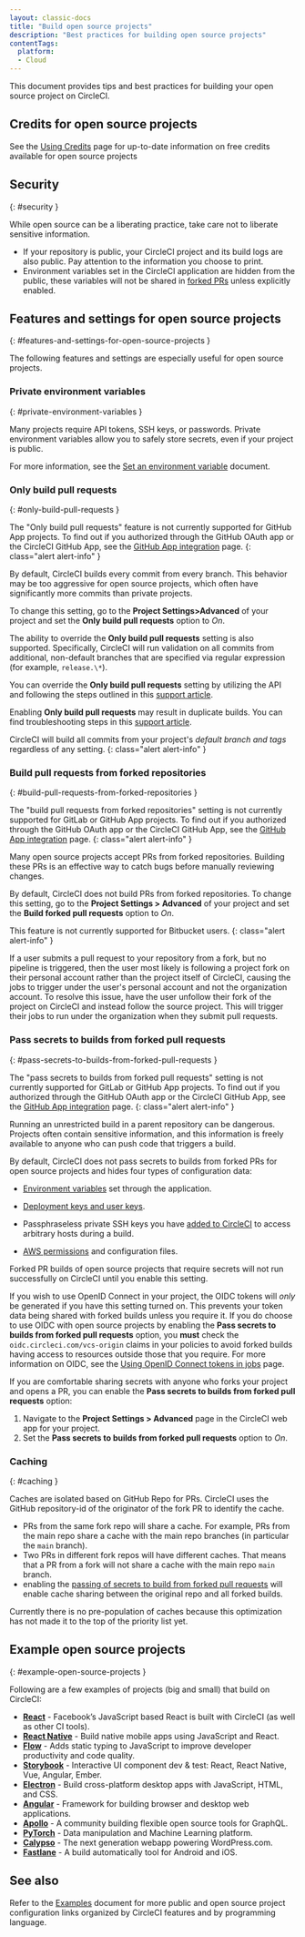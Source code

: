 ```yaml
---
layout: classic-docs
title: "Build open source projects"
description: "Best practices for building open source projects"
contentTags:
  platform:
  - Cloud
---
```


This document provides tips and best practices for building your open source project on CircleCI.

## Credits for open source projects

See the [Using Credits](/docs/credits/#open-source-credit-usage) page for up-to-date information on free credits available for open source projects

## Security
{: #security }

While open source can be a liberating practice, take care not to liberate sensitive information.

- If your repository is public, your CircleCI project and its build logs are also public. Pay attention to the information you choose to print.
- Environment variables set in the CircleCI application are hidden from the public, these variables will not be shared in [forked PRs](#pass-secrets-to-builds-from-forked-pull-requests)
unless explicitly enabled.

## Features and settings for open source projects
{: #features-and-settings-for-open-source-projects }

The following features and settings are especially useful for open source projects.

### Private environment variables
{: #private-environment-variables }

Many projects require API tokens, SSH keys, or passwords. Private environment variables allow you to safely store secrets, even if your project is public.

For more information, see the [Set an environment variable]({{site.baseurl}}/set-environment-variable/#set-an-environment-variable-in-a-project) document.

### Only build pull requests
{: #only-build-pull-requests }

The "Only build pull requests" feature is not currently supported for GitHub App projects. To find out if you authorized through the GitHub OAuth app or the CircleCI GitHub App, see the [GitHub App integration](/docs/github-apps-integration/) page.
{: class="alert alert-info" }

By default, CircleCI builds every commit from every branch. This behavior may be too aggressive for open source projects, which often have significantly more commits than private projects.

To change this setting, go to the **Project Settings>Advanced** of your project and set the **Only build pull requests** option to _On_.

The ability to override the **Only build pull requests** setting is also supported. Specifically, CircleCI will run validation on all commits from additional, non-default branches that are specified via regular expression (for example, `release.\*`).

You can override the **Only build pull requests** setting by utilizing the API and following the steps outlined in this [support article](https://support.circleci.com/hc/en-us/articles/15222074173723-How-to-allowlist-additional-branches-for-Only-Build-Pull-Requests).

Enabling **Only build pull requests** may result in duplicate builds. You can find troubleshooting steps in this [support article](https://support.circleci.com/hc/en-us/articles/115013353748-Troubleshooting-duplicate-builds-triggered-upon-every-commit-push).

CircleCI will build all commits from your project's *default branch and tags* regardless of any setting.
{: class="alert alert-info" }

### Build pull requests from forked repositories
{: #build-pull-requests-from-forked-repositories }

The "build pull requests from forked repositories" setting is not currently supported for GitLab or GitHub App projects. To find out if you authorized through the GitHub OAuth app or the CircleCI GitHub App, see the [GitHub App integration](/docs/github-apps-integration/) page.
{: class="alert alert-info" }

Many open source projects accept PRs from forked repositories. Building these PRs is an effective way to catch bugs before manually reviewing changes.

By default, CircleCI does not build PRs from forked repositories. To change this setting, go to the **Project Settings > Advanced** of your project and set the **Build forked pull requests** option to _On_.

This feature is not currently supported for Bitbucket users.
{: class="alert alert-info" }

If a user submits a pull request to your repository from a fork, but no pipeline is triggered, then the user most likely is following a project fork on their personal account rather than the project itself of CircleCI, causing the jobs to trigger under the user's personal account and not the organization account. To resolve this issue, have the user unfollow their fork of the project on CircleCI and instead follow the source project. This will trigger their jobs to run under the organization when they submit pull requests.

### Pass secrets to builds from forked pull requests
{: #pass-secrets-to-builds-from-forked-pull-requests }

The "pass secrets to builds from forked pull requests" setting is not currently supported for GitLab or GitHub App projects. To find out if you authorized through the GitHub OAuth app or the CircleCI GitHub App, see the [GitHub App integration](/docs/github-apps-integration/) page.
{: class="alert alert-info" }

Running an unrestricted build in a parent repository can be dangerous. Projects often contain sensitive information, and this information is freely available to anyone who can push code that triggers a build.

By default, CircleCI does not pass secrets to builds from forked PRs for open source projects and hides four types of configuration data:

- [Environment variables](#private-environment-variables) set through the application.

- [Deployment keys and user keys]({{site.baseurl}}/github-integration/#deploy-keys-and-user-keys).

- Passphraseless private SSH keys you have [added to CircleCI]({{site.baseurl}}/add-ssh-key) to access arbitrary hosts during a build.

- [AWS permissions]({{site.baseurl}}/deploy-to-aws) and configuration files.

Forked PR builds of open source projects that require secrets will not run successfully on CircleCI until you enable this setting.

If you wish to use OpenID Connect in your project, the OIDC tokens will _only_ be generated if you have this setting turned on. This prevents your token data being shared with forked builds unless you require it. If you do choose to use OIDC with open source projects by enabling the **Pass secrets to builds from forked pull requests** option, you **must** check the `oidc.circleci.com/vcs-origin` claims in your policies to avoid forked builds having access to resources outside those that you require. For more information on OIDC, see the [Using OpenID Connect tokens in jobs](/docs/openid-connect-tokens/) page.

If you are comfortable sharing secrets with anyone who forks your project and opens a PR, you can enable the **Pass secrets to builds from forked pull requests** option:

1. Navigate to the **Project Settings > Advanced** page in the CircleCI web app for your project.
1. Set the **Pass secrets to builds from forked pull requests** option to _On_.

### Caching
{: #caching }

Caches are isolated based on GitHub Repo for PRs. CircleCI uses the GitHub
repository-id of the originator of the fork PR to identify the cache.
- PRs from the same fork repo will share a cache. For example, PRs from the
  main repo share a cache with the main repo branches (in particular the
  `main` branch).
- Two PRs in different fork repos will have different caches. That means
  that a PR from a fork will not share a cache with the main repo `main` branch.
- enabling the [passing of secrets to build from forked pull requests](#pass-secrets-to-builds-from-forked-pull-requests)
  will enable cache sharing between the original repo and all forked builds.

Currently there is no pre-population of caches because this optimization has not made it to the top of the priority list yet.

## Example open source projects
{: #example-open-source-projects }

Following are a few examples of projects (big and small) that build on CircleCI:

- **[React](https://github.com/facebook/react)** - Facebook’s JavaScript based React is built with CircleCI (as well as other CI tools).
- **[React Native](https://github.com/facebook/react-native/)** - Build native mobile apps using JavaScript and React.
- **[Flow](https://github.com/facebook/flow/)** - Adds static typing to JavaScript to improve developer productivity and code quality.
- **[Storybook](https://github.com/storybookjs/storybook)** - Interactive UI component dev & test: React, React Native, Vue, Angular, Ember.
- **[Electron](https://github.com/electron/electron)** - Build cross-platform desktop apps with JavaScript, HTML, and CSS.
- **[Angular](https://github.com/angular/angular)** - Framework for building browser and desktop web applications.
- **[Apollo](https://github.com/apollographql)** - A community building flexible open source tools for GraphQL.
- **[PyTorch](https://github.com/pytorch/pytorch)** - Data manipulation and Machine Learning platform.
- **[Calypso](https://github.com/Automattic/wp-calypso)** - The next generation webapp powering WordPress.com.
- **[Fastlane](https://github.com/fastlane/fastlane)** - A build automatically tool for Android and iOS.

## See also

Refer to the [Examples]({{site.baseurl}}/example-configs/) document for more public and open source project configuration links organized by CircleCI features and by programming language.
